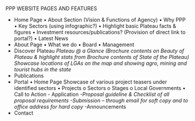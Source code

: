PPP WEBSITE PAGES AND FEATURES
- Home Page
•	About Section (Vision & Functions of Agency)
•	Why PPP
•	Key Sectors (using infographic?)
•	Highlight basic Plateau facts & figures
•	Investment resources/publications? (Provision of direct link to portal?)
•	Latest News
- About Page
•	What we do 
•	Board
•	Management 
- Discover Plateau
*Plateau @ a Glance (Brochure contents on Beauty of Plateau & highlight stats from Brochure contents of State of the Plateau)
Showcase locations of LGAs on the map and showing agro, mining and tourist hubs in the state*
- Publications
- Portal
•	Home Page
Showcase of various project teasers under identified sectors
•	Projects
o	Sectors
o	Stages
o	Local Governments
•	Call to Action - Application
*-Proposal guideline & Checklist of all proposal requirements
-Submission – through email for soft copy and to office address for hard copy*
-Announcements
- Contact